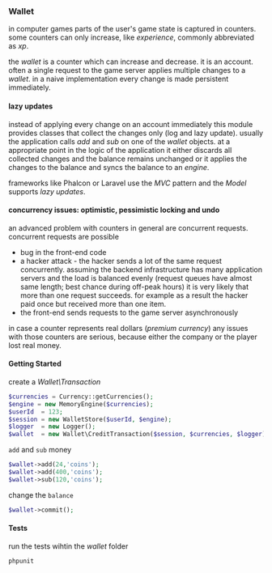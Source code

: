 ### Wallet

in computer games parts of the user's game state is captured in counters.
some counters can only increase, like *experience*, commonly abbreviated as *xp*.

the *wallet* is a counter which can increase and decrease. it is an account.
often a single request to the game server applies multiple changes to a *wallet*.
in a naive implementation every change is made persistent immediately.

#### lazy updates

instead of applying every change on an account immediately this module provides classes that collect the changes only (log and lazy update).
usually the application calls *add* and *sub* on one of the *wallet* objects.
at a appropriate point in the logic of the application it either discards all collected changes and the balance remains unchanged or it applies the changes to the balance and syncs the balance to an *engine*.

frameworks like Phalcon or Laravel use the *MVC* pattern and the *Model* supports *lazy updates*.

#### concurrency issues: optimistic, pessimistic locking and undo

an advanced problem with counters in general are concurrent requests.
concurrent requests are possible
* bug in the front-end code
* a hacker attack - the hacker sends a lot of the same request concurrently.
assuming the backend infrastructure has many application servers and the load is balanced evenly (request queues have almost same length; best chance during off-peak hours) it is very likely that more than one request succeeds.
for example as a result the hacker paid once but received more than one item.
* the front-end sends requests to the game server asynchronously

in case a counter represents real dollars (*premium currency*) any issues with those counters are serious, because either the company or the player lost real money.


#### Getting Started
create a *Wallet\Transaction*
```php
$currencies = Currency::getCurrencies();
$engine = new MemoryEngine($currencies);
$userId  = 123;
$session = new WalletStore($userId, $engine);
$logger  = new Logger();
$wallet  = new Wallet\CreditTransaction($session, $currencies, $logger);
```

`add` and `sub` money
```php
$wallet->add(24,'coins');
$wallet->add(400,'coins');
$wallet->sub(120,'coins');
```

change the `balance`
```php
$wallet->commit();
```


#### Tests
run the tests wihtin the *wallet* folder
```
phpunit
```
